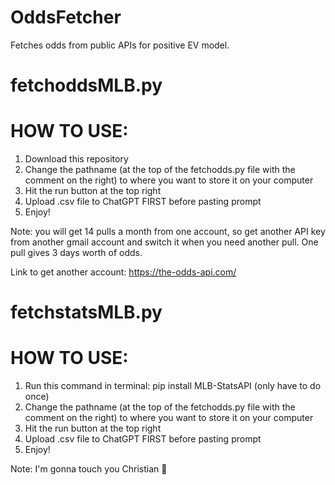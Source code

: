 # OddsFetcher
Fetches odds from public APIs for positive EV model.

# fetchoddsMLB.py
# HOW TO USE:
1) Download this repository
2) Change the pathname (at the top of the fetchodds.py file with the comment on the right) to where you want to store it on your computer
3) Hit the run button at the top right
4) Upload .csv file to ChatGPT FIRST before pasting prompt
5) Enjoy!

Note: you will get 14 pulls a month from one account, so get another API key from another gmail account and switch it when you need another pull. One pull gives 3 days worth of odds.

Link to get another account: https://the-odds-api.com/


# fetchstatsMLB.py
# HOW TO USE:
1) Run this command in terminal: pip install MLB-StatsAPI (only have to do once)
2) Change the pathname (at the top of the fetchodds.py file with the comment on the right) to where you want to store it on your computer
3) Hit the run button at the top right
4) Upload .csv file to ChatGPT FIRST before pasting prompt
5) Enjoy!

Note: I'm gonna touch you Christian 🥀
